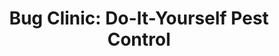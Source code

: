 ---
title: "Bug Clinic: Do-It-Yourself Pest Control"
url: /haverstraw/bug-clinic-do-it-yourself-pest-control/
shop: Schädlingsbekämpfung
---